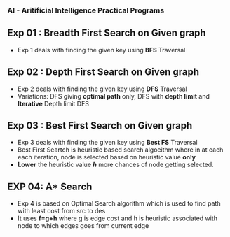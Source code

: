 ### AI - Aritificial Intelligence Practical Programs

## Exp 01 : Breadth First Search on Given graph
- Exp 1 deals with finding the given key using **BFS** Traversal

## Exp 02 : Depth First Search on Given graph
- Exp 2 deals with finding the given key using **DFS** Traversal
- Variations: DFS giving **optimal path** only, DFS with **depth limit** and **Iterative** Depth limit DFS

## Exp 03 : Best First Search on Given graph
- Exp 3 deals with finding the given key using **Best FS** Traversal
- Best First Seartch is heuristic based search algoeithm where in at each each iteration,
  node is selected based on heuristic value **only**
- **Lower** the heuristic value ***h*** more chances of node getting selected.

## EXP 04: A* Search
- Exp 4 is based on Optimal Search algorithm which is used to find path with least cost from src to des
- It uses **f=g+h** where g is edge cost and h is heuristic associated with node to which edges goes from current edge

